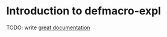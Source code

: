 # Introduction to defmacro-expl

TODO: write [great documentation](http://jacobian.org/writing/great-documentation/what-to-write/)
